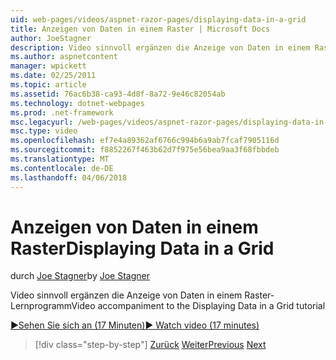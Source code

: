 ```yaml
---
uid: web-pages/videos/aspnet-razor-pages/displaying-data-in-a-grid
title: Anzeigen von Daten in einem Raster | Microsoft Docs
author: JoeStagner
description: Video sinnvoll ergänzen die Anzeige von Daten in einem Raster-Lernprogramm
ms.author: aspnetcontent
manager: wpickett
ms.date: 02/25/2011
ms.topic: article
ms.assetid: 76ac6b38-ca93-4d8f-8a72-9e46c82054ab
ms.technology: dotnet-webpages
ms.prod: .net-framework
msc.legacyurl: /web-pages/videos/aspnet-razor-pages/displaying-data-in-a-grid
msc.type: video
ms.openlocfilehash: ef7e4a89362af6766c994b6a9ab7fcaf7905116d
ms.sourcegitcommit: f8852267f463b62d7f975e56bea9aa3f68fbbdeb
ms.translationtype: MT
ms.contentlocale: de-DE
ms.lasthandoff: 04/06/2018
---
```

<a name="displaying-data-in-a-grid"></a><span data-ttu-id="fa493-103">Anzeigen von Daten in einem Raster</span><span class="sxs-lookup"><span data-stu-id="fa493-103">Displaying Data in a Grid</span></span>
====================
<span data-ttu-id="fa493-104">durch [Joe Stagner](https://github.com/JoeStagner)</span><span class="sxs-lookup"><span data-stu-id="fa493-104">by [Joe Stagner](https://github.com/JoeStagner)</span></span>

<span data-ttu-id="fa493-105">Video sinnvoll ergänzen die Anzeige von Daten in einem Raster-Lernprogramm</span><span class="sxs-lookup"><span data-stu-id="fa493-105">Video accompaniment to the Displaying Data in a Grid tutorial</span></span>

[<span data-ttu-id="fa493-106">&#9654;Sehen Sie sich an (17 Minuten)</span><span class="sxs-lookup"><span data-stu-id="fa493-106">&#9654; Watch video (17 minutes)</span></span>](https://channel9.msdn.com/Blogs/ASP-NET-Site-Videos/displaying-data-in-a-grid)

> [!div class="step-by-step"]
> <span data-ttu-id="fa493-107">[Zurück](working-with-data-part-2.md)
> [Weiter](displaying-data-in-a-chart-part-1.md)</span><span class="sxs-lookup"><span data-stu-id="fa493-107">[Previous](working-with-data-part-2.md)
[Next](displaying-data-in-a-chart-part-1.md)</span></span>
